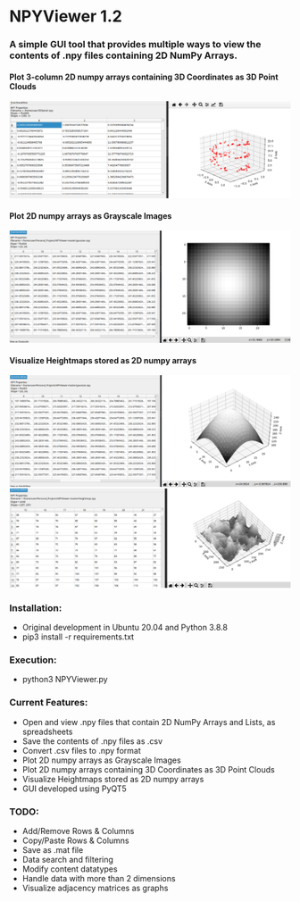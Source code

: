 
# NPYViewer 1.2
###  A simple GUI tool that provides multiple ways to view the contents of .npy files containing 2D NumPy Arrays.

#### Plot 3-column 2D numpy arrays containing 3D Coordinates as 3D Point Clouds
![screenshot](screenshots/ScreenShot1.png)
#### Plot 2D numpy arrays as Grayscale Images
![screenshot](screenshots/ScreenShot2.png)
#### Visualize Heightmaps stored as 2D numpy arrays
![screenshot](screenshots/ScreenShot3.png) 
![screenshot](screenshots/ScreenShot4.png)



### Installation:
* Original development in Ubuntu 20.04 and Python 3.8.8
* pip3 install -r requirements.txt


### Execution:
* python3 NPYViewer.py


### Current Features:
* Open and view .npy files that contain 2D NumPy Arrays and Lists, as spreadsheets
* Save the contents of .npy files as .csv
* Convert .csv files to .npy format
* Plot 2D numpy arrays as Grayscale Images
* Plot 2D numpy arrays containing 3D Coordinates as 3D Point Clouds
* Visualize Heightmaps stored as 2D numpy arrays
* GUI developed using PyQT5


### TODO:
* Add/Remove Rows & Columns
* Copy/Paste Rows & Columns
* Save as .mat file
* Data search and filtering
* Modify content datatypes
* Handle data with more than 2 dimensions
* Visualize adjacency matrices as graphs
